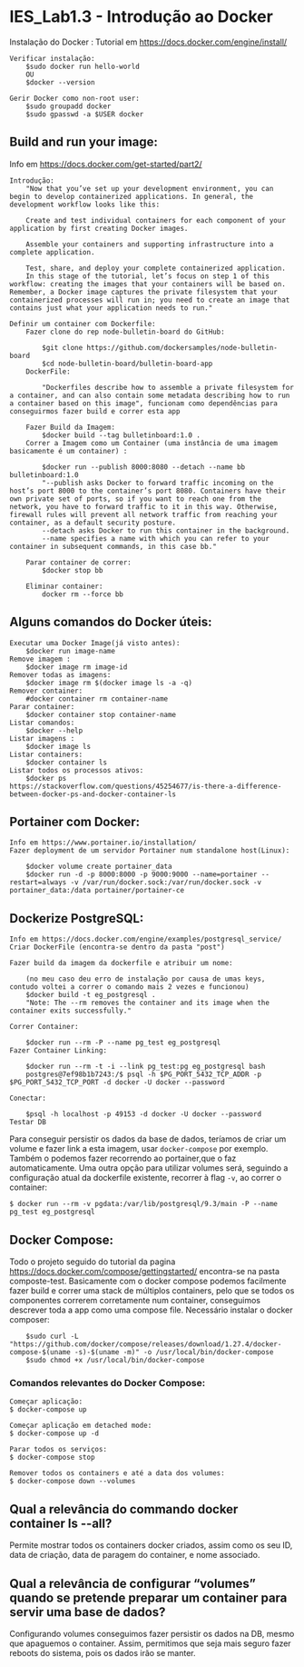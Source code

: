# IES_Lab1.3 - Introdução ao Docker

Instalação do Docker :
    Tutorial em  https://docs.docker.com/engine/install/

    Verificar instalação:
        $sudo docker run hello-world
        OU
        $docker --version
    
    Gerir Docker como non-root user:
        $sudo groupadd docker
        $sudo gpasswd -a $USER docker


## Build and run your image:
Info em https://docs.docker.com/get-started/part2/

    Introdução:
        "Now that you’ve set up your development environment, you can begin to develop containerized applications. In general, the development workflow looks like this:

        Create and test individual containers for each component of your application by first creating Docker images.

        Assemble your containers and supporting infrastructure into a complete application.

        Test, share, and deploy your complete containerized application.
        In this stage of the tutorial, let’s focus on step 1 of this workflow: creating the images that your containers will be based on. Remember, a Docker image captures the private filesystem that your containerized processes will run in; you need to create an image that contains just what your application needs to run."

    Definir um container com Dockerfile:
        Fazer clone do rep node-bulletin-board do GitHub:

            $git clone https://github.com/dockersamples/node-bulletin-board
            $cd node-bulletin-board/bulletin-board-app   
        DockerFile:

            "Dockerfiles describe how to assemble a private filesystem for a container, and can also contain some metadata describing how to run a container based on this image", funcionam como dependências para conseguirmos fazer build e correr esta app

        Fazer Build da Imagem:
            $docker build --tag bulletinboard:1.0 .
        Correr a Imagem como um Container (uma instância de uma imagem basicamente é um container) :
        
            $docker run --publish 8000:8080 --detach --name bb bulletinboard:1.0
            "--publish asks Docker to forward traffic incoming on the host’s port 8000 to the container’s port 8080. Containers have their own private set of ports, so if you want to reach one from the network, you have to forward traffic to it in this way. Otherwise, firewall rules will prevent all network traffic from reaching your container, as a default security posture.
            --detach asks Docker to run this container in the background.
            --name specifies a name with which you can refer to your container in subsequent commands, in this case bb."

        Parar container de correr:
            $docker stop bb

        Eliminar container:
            docker rm --force bb

## Alguns comandos do Docker úteis:

    Executar uma Docker Image(já visto antes):
        $docker run image-name
    Remove imagem :
        $docker image rm image-id
    Remover todas as imagens:
        $docker image rm $(docker image ls -a -q)
    Remover container:
        #docker container rm container-name
    Parar container:
        $docker container stop container-name
    Listar comandos:
        $docker --help
    Listar imagens :
        $docker image ls
    Listar containers:
        $docker container ls
    Listar todos os processos ativos:
        $docker ps
    https://stackoverflow.com/questions/45254677/is-there-a-difference-between-docker-ps-and-docker-container-ls


## Portainer com Docker:

    Info em https://www.portainer.io/installation/
    Fazer deployment de um servidor Portainer num standalone host(Linux):

        $docker volume create portainer_data
        $docker run -d -p 8000:8000 -p 9000:9000 --name=portainer --restart=always -v /var/run/docker.sock:/var/run/docker.sock -v portainer_data:/data portainer/portainer-ce

## Dockerize PostgreSQL:

    Info em https://docs.docker.com/engine/examples/postgresql_service/
    Criar DockerFile (encontra-se dentro da pasta "post")
    
    Fazer build da imagem da dockerfile e atribuir um nome:

        (no meu caso deu erro de instalação por causa de umas keys, contudo voltei a correr o comando mais 2 vezes e funcionou)
        $docker build -t eg_postgresql .
        "Note: The --rm removes the container and its image when the container exits successfully."

    Correr Container:

        $docker run --rm -P --name pg_test eg_postgresql
    Fazer Container Linking:

        $docker run --rm -t -i --link pg_test:pg eg_postgresql bash
        postgres@7ef98b1b7243:/$ psql -h $PG_PORT_5432_TCP_ADDR -p $PG_PORT_5432_TCP_PORT -d docker -U docker --password

    Conectar:

        $psql -h localhost -p 49153 -d docker -U docker --password
    Testar DB

Para conseguir persistir os dados da base de dados, teríamos de criar um volume e fazer link a esta imagem, usar `docker-compose` por exemplo. Também o podemos fazer recorrendo ao portainer,que o faz automaticamente. Uma outra opção para utilizar volumes será, seguindo a configuração atual da dockerfile existente, recorrer à flag `-v`, ao correr o container:
    
    $ docker run --rm -v pgdata:/var/lib/postgresql/9.3/main -P --name pg_test eg_postgresql



## Docker Compose:
Todo o projeto seguido do tutorial da pagina https://docs.docker.com/compose/gettingstarted/ encontra-se na pasta composte-test. Basicamente com o docker compose podemos facilmente fazer build e correr uma stack de múltiplos containers, pelo que se todos os componentes correrem corretamente num container, conseguimos descrever toda a app como uma compose file.
Necessário instalar o docker composer:

        $sudo curl -L "https://github.com/docker/compose/releases/download/1.27.4/docker-compose-$(uname -s)-$(uname -m)" -o /usr/local/bin/docker-compose
        $sudo chmod +x /usr/local/bin/docker-compose

### Comandos relevantes do Docker Compose:

    Começar aplicação:
    $ docker-compose up

    Começar aplicação em detached mode:
    $ docker-compose up -d

    Parar todos os serviços:
    $ docker-compose stop

    Remover todos os containers e até a data dos volumes:
    $ docker-compose down --volumes

## Qual a relevância do commando docker container ls --all?
Permite mostrar todos os containers docker criados, assim como os seu ID, data de criação, data de paragem do container, e nome associado. 

## Qual a relevância de configurar “volumes” quando se pretende preparar um container para servir uma base de dados?
Configurando volumes conseguimos fazer persistir os dados na DB, mesmo que apaguemos o container. Assim, permitimos que seja mais seguro fazer reboots do sistema, pois os dados irão se manter.
